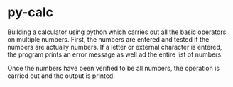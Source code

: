 # py-calc
Building a calculator using python which carries out all the basic operators on multiple numbers.
First, the numbers are entered and tested if the numbers are actually numbers. 
If a letter or external character is entered, the program prints an error message as well ad the entire list of numbers.

Once the numbers have been verified to be all numbers, the operation is carried out and the output is printed.
